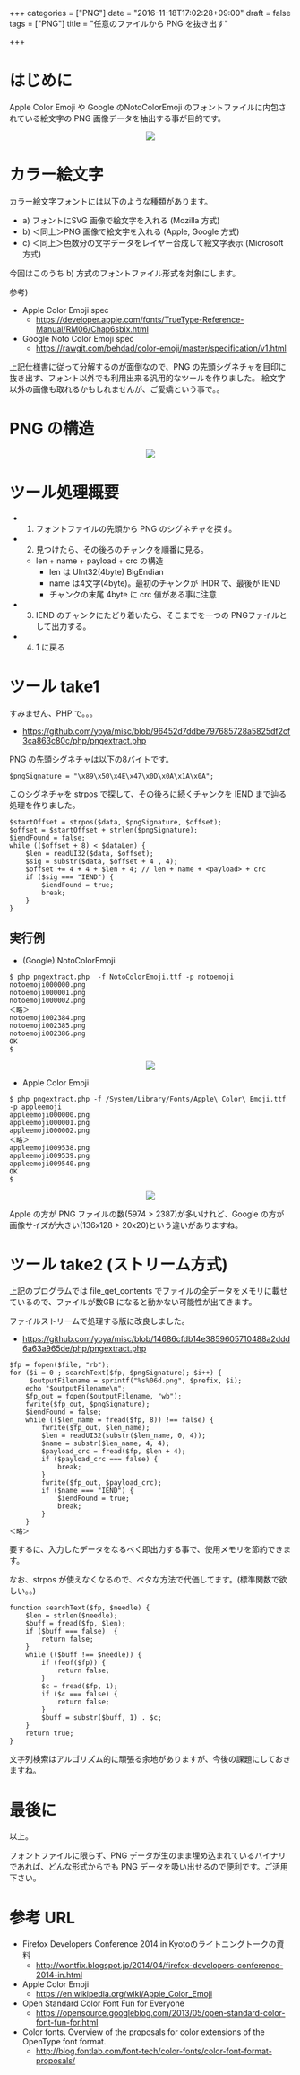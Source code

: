 +++
categories = ["PNG"]
date = "2016-11-18T17:02:28+09:00"
draft = false
tags = ["PNG"]
title = "任意のファイルから PNG を抜き出す"

+++

# はじめに


Apple Color Emoji や Google のNotoColorEmoji のフォントファイルに内包されている絵文字の PNG 画像データを抽出する事が目的です。

<center> <img src="../figure-ttf.png" /> </center>

# カラー絵文字

カラー絵文字フォントには以下のような種類があります。

- a) フォントにSVG 画像で絵文字を入れる (Mozilla 方式)
- b) ＜同上＞PNG 画像で絵文字を入れる (Apple, Google 方式)
- c) ＜同上＞色数分の文字データをレイヤー合成して絵文字表示 (Microsoft 方式)

今回はこのうち b) 方式のフォントファイル形式を対象にします。

参考)

- Apple Color Emoji spec
  - https://developer.apple.com/fonts/TrueType-Reference-Manual/RM06/Chap6sbix.html
- Google Noto Color Emoji spec
  - https://rawgit.com/behdad/color-emoji/master/specification/v1.html

上記仕様書に従って分解するのが面倒なので、PNG の先頭シグネチャを目印に抜き出す、フォント以外でも利用出来る汎用的なツールを作りました。
絵文字以外の画像も取れるかもしれませんが、ご愛嬌という事で。。

# PNG の構造

<center> <img src="../figure-png.png" /> </center>

# ツール処理概要

- 1) フォントファイルの先頭から PNG のシグネチャを探す。
- 2) 見つけたら、その後ろのチャンクを順番に見る。
   - len + name + payload + crc の構造
       - len は UInt32(4byte) BigEndian
       - name は4文字(4byte)。最初のチャンクが IHDR で、最後が IEND
       - チャンクの末尾 4byte に crc 値がある事に注意
- 3) IEND のチャンクにたどり着いたら、そこまでを一つの PNGファイルとして出力する。
- 4) 1 に戻る

# ツール take1

すみません、PHP で。。。

- https://github.com/yoya/misc/blob/96452d7ddbe797685728a5825df2cf3ca863c80c/php/pngextract.php

PNG の先頭シグネチャは以下の8バイトです。
```
$pngSignature = "\x89\x50\x4E\x47\x0D\x0A\x1A\x0A";
```
このシグネチャを strpos で探して、その後ろに続くチャンクを IEND まで辿る処理を作りました。

```
$startOffset = strpos($data, $pngSignature, $offset);
$offset = $startOffset + strlen($pngSignature);
$iendFound = false;
while (($offset + 8) < $dataLen) {
    $len = readUI32($data, $offset);
    $sig = substr($data, $offset + 4 , 4);
    $offset += 4 + 4 + $len + 4; // len + name + <payload> + crc
    if ($sig === "IEND") {
        $iendFound = true;
        break;
    }
}
```

## 実行例

- (Google) NotoColorEmoji
```
$ php pngextract.php  -f NotoColorEmoji.ttf -p notoemoji
notoemoji000000.png
notoemoji000001.png
notoemoji000002.png
＜略＞
notoemoji002384.png
notoemoji002385.png
notoemoji002386.png
OK
$
```
<center> <img src="../notoemoji-ss.png" /> </center>

- Apple Color Emoji
```
$ php pngextract.php -f /System/Library/Fonts/Apple\ Color\ Emoji.ttf -p appleemoji
appleemoji000000.png
appleemoji000001.png
appleemoji000002.png
＜略＞
appleemoji009538.png
appleemoji009539.png
appleemoji009540.png
OK
$
```

<center> <img src="../appleemoji-ss.png" /> </center>

Apple の方が PNG ファイルの数(5974 > 2387)が多いけれど、Google の方が画像サイズが大きい(136x128 > 20x20)という違いがありますね。

# ツール take2 (ストリーム方式)

上記のプログラムでは file_get_contents でファイルの全データをメモリに載せているので、ファイルが数GB になると動かない可能性が出てきます。

ファイルストリームで処理する版に改良しました。

- https://github.com/yoya/misc/blob/14686cfdb14e3859605710488a2ddd6a63a965de/php/pngextract.php

```
$fp = fopen($file, "rb");
for ($i = 0 ; searchText($fp, $pngSignature); $i++) {
     $outputFilename = sprintf("%s%06d.png", $prefix, $i);
    echo "$outputFilename\n";
    $fp_out = fopen($outputFilename, "wb");
    fwrite($fp_out, $pngSignature);
    $iendFound = false;
    while (($len_name = fread($fp, 8)) !== false) {
        fwrite($fp_out, $len_name);
        $len = readUI32(substr($len_name, 0, 4));
        $name = substr($len_name, 4, 4);
        $payload_crc = fread($fp, $len + 4);
        if ($payload_crc === false) {
            break;
        }
        fwrite($fp_out, $payload_crc);
        if ($name === "IEND") {
            $iendFound = true;
            break;
        }
    }
＜略＞
```

要するに、入力したデータをなるべく即出力する事で、使用メモリを節約できます。

なお、strpos が使えなくなるので、ベタな方法で代価してます。(標準関数で欲しい。。)

```
function searchText($fp, $needle) {
    $len = strlen($needle);
    $buff = fread($fp, $len);
    if ($buff === false)  {
        return false;
    }
    while (($buff !== $needle)) {
        if (feof($fp)) {
            return false;
        }
        $c = fread($fp, 1);
        if ($c === false) {
            return false;
        }
        $buff = substr($buff, 1) . $c;
    }
    return true;
}
```

文字列検索はアルゴリズム的に頑張る余地がありますが、今後の課題にしておきますね。

# 最後に

以上。

フォントファイルに限らず、PNG データが生のまま埋め込まれているバイナリであれば、どんな形式からでも PNG データを吸い出せるので便利です。ご活用下さい。

# 参考 URL

- Firefox Developers Conference 2014 in Kyotoのライトニングトークの資料
  - http://wontfix.blogspot.jp/2014/04/firefox-developers-conference-2014-in.html
- Apple Color Emoji
  - https://en.wikipedia.org/wiki/Apple_Color_Emoji
- Open Standard Color Font Fun for Everyone
  - https://opensource.googleblog.com/2013/05/open-standard-color-font-fun-for.html
- Color fonts. Overview of the proposals for color extensions of the OpenType font format.
   - http://blog.fontlab.com/font-tech/color-fonts/color-font-format-proposals/
